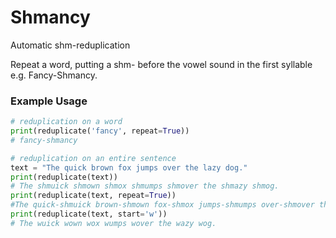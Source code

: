 # Shmancy

Automatic shm-reduplication

Repeat a word, putting a shm- before the vowel sound in the first syllable e.g. Fancy-Shmancy.

### Example Usage
```python
# reduplication on a word
print(reduplicate('fancy', repeat=True))
# fancy-shmancy

# reduplication on an entire sentence
text = "The quick brown fox jumps over the lazy dog."
print(reduplicate(text))
# The shmuick shmown shmox shmumps shmover the shmazy shmog.
print(reduplicate(text, repeat=True))
#The quick-shmuick brown-shmown fox-shmox jumps-shmumps over-shmover the lazy-shmazy dog-shmog.
print(reduplicate(text, start='w'))
# The wuick wown wox wumps wover the wazy wog.
```
